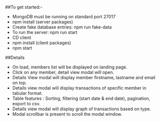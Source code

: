 ##To get started:-

- MongoDB must be running on standard port 27017
- npm install (server packages)
- Create fake database entries: npm run fake-data
- To run the server: npm run start
- CD client
- npm install (client packages)
- npm start

##Details

- On load, members list will be displayed on landing page.
- Click on any member, detail view modal will open.
- Details View modal will display member firstname, lastname and email on top.
- Details view modal will display transactions of specific member in tabular format.
- Table features : Sorting, filtering (start date & end date), pagination, export to csv.
- Details view modal will display graph of transactions based on type.
- Modal scrollbar is present to scroll the modal window.
